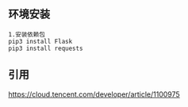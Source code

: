 
## 环境安装
    1.安装依赖包
    pip3 install Flask
    pip3 install requests
    
## 引用
https://cloud.tencent.com/developer/article/1100975    